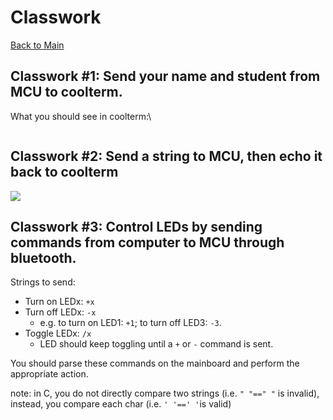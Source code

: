 # Classwork
[Back to Main](README.md)

## Classwork #1: Send your name and student from MCU to coolterm.

What you should see in coolterm:\


<figure><img src="https://i.imgur.com/y152z6j.png" alt=""><figcaption></figcaption></figure>

## Classwork #2: Send a string to MCU, then echo it back to coolterm

![](https://i.imgur.com/xAm0BFS.png)

## Classwork #3: Control LEDs by sending commands from computer to MCU through bluetooth.

Strings to send:

* Turn on LEDx: `+x`
* Turn off LEDx: `-x`
  * e.g. to turn on LED1: `+1`; to turn off LED3: `-3`.
* Toggle LEDx: `/x`
  * LED should keep toggling until a `+` or `-` command is sent.

You should parse these commands on the mainboard and perform the appropriate action.

note: in C, you do not directly compare two strings (i.e. `" "==" "` is invalid), instead, you compare each char (i.e. `' '==' '`is valid)
